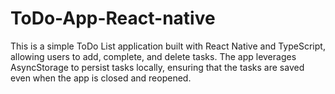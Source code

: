 # ToDo-App-React-native
This is a simple ToDo List application built with React Native and TypeScript, allowing users to add, complete, and delete tasks. The app leverages AsyncStorage to persist tasks locally, ensuring that the tasks are saved even when the app is closed and reopened.
